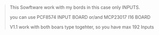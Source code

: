 > This Sowftware work with my bords in this case only INPUTS.
>
> you can use PCF8574 INPUT BOARD or/and MCP23017 I16 BOARD
>
> V1.1 work with both boars type togehter, so you have max 192 Inputs

